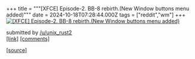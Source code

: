 +++
title = """[XFCE] Episode-2. BB-8 rebirth.(New Window buttons menu added)"""
date = 2024-10-18T07:28:44.000Z
tags = ["reddit","wm"]
+++
[![[XFCE] Episode-2. BB-8 rebirth.(New Window buttons menu added)](https://a.thumbs.redditmedia.com/kMuGAGXJqPhelNsj2ohhzoNzPk9WQ4l7pl0Et4BNmM8.jpg "[XFCE] Episode-2. BB-8 rebirth.(New Window buttons menu added)")](https://www.reddit.com/r/unixporn/comments/1g6ci2c/xfce_episode2_bb8_rebirthnew_window_buttons_menu/)

submitted by [/u/unix\_rust2](https://www.reddit.com/user/unix_rust2)  
[\[link\]](https://www.reddit.com/gallery/1g6ci2c) [\[comments\]](https://www.reddit.com/r/unixporn/comments/1g6ci2c/xfce_episode2_bb8_rebirthnew_window_buttons_menu/)

[[source]](https://www.reddit.com/r/unixporn/comments/1g6ci2c/xfce_episode2_bb8_rebirthnew_window_buttons_menu/)

